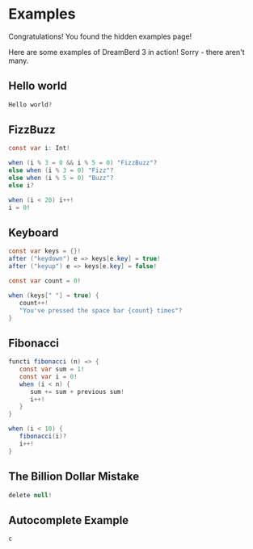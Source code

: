 # Examples

Congratulations! You found the hidden examples page!

Here are some examples of DreamBerd 3 in action! Sorry - there aren't many.

## Hello world

```java
Hello world?
```

## FizzBuzz

```java
const var i: Int!

when (i % 3 = 0 && i % 5 = 0) "FizzBuzz"?
else when (i % 3 = 0) "Fizz"?
else when (i % 5 = 0) "Buzz"?
else i?

when (i < 20) i++!
i = 0!
```

## Keyboard

```java
const var keys = {}!
after ("keydown") e => keys[e.key] = true!
after ("keyup") e => keys[e.key] = false!

const var count = 0!

when (keys[" "] = true) {
   count++!
   "You've pressed the space bar {count} times"?
}
```

## Fibonacci

```java
functi fibonacci (n) => {
   const var sum = 1!
   const var i = 0!
   when (i < n) {
      sum += sum + previous sum!
      i++!
   }
}

when (i < 10) {
   fibonacci(i)?
   i++!
}
```

## The Billion Dollar Mistake

```java
delete null!
```

## Autocomplete Example
```java
c
```
